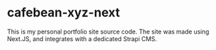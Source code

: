 # cafebean-xyz-next

This is my personal portfolio site source code. The site was made using Next.JS, and integrates with a dedicated Strapi CMS.

